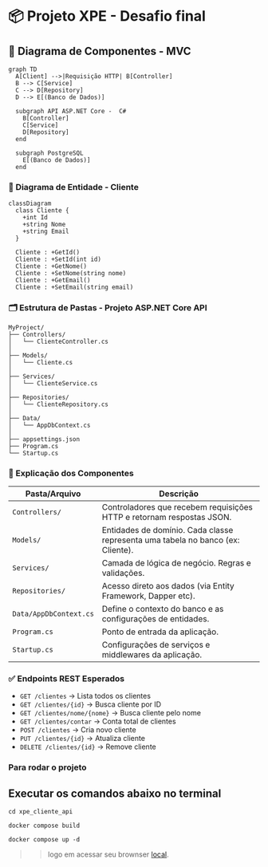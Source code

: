 # 📦 Projeto XPE - Desafio final

## 🧩 Diagrama de Componentes - MVC

```mermaid
graph TD
  A[Client] -->|Requisição HTTP| B[Controller]
  B --> C[Service]
  C --> D[Repository]
  D --> E[(Banco de Dados)]

  subgraph API ASP.NET Core -  C#
    B[Controller]
    C[Service]
    D[Repository]
  end

  subgraph PostgreSQL
    E[(Banco de Dados)]
  end
```

### 🧬 Diagrama de Entidade - Cliente

```mermaid
classDiagram
  class Cliente {
    +int Id
    +string Nome
    +string Email
  }

  Cliente : +GetId()
  Cliente : +SetId(int id)
  Cliente : +GetNome()
  Cliente : +SetNome(string nome)
  Cliente : +GetEmail()
  Cliente : +SetEmail(string email)
```

### 🗂️ Estrutura de Pastas - Projeto ASP.NET Core API

```
MyProject/
├── Controllers/
│   └── ClienteController.cs
│
├── Models/
│   └── Cliente.cs
│
├── Services/
│   └── ClienteService.cs
│
├── Repositories/
│   └── ClienteRepository.cs
│
├── Data/
│   └── AppDbContext.cs
│
├── appsettings.json
├── Program.cs
└── Startup.cs
```

### 📘 Explicação dos Componentes


| Pasta/Arquivo          | Descrição                                                                       |
| ---------------------- | ------------------------------------------------------------------------------- |
| `Controllers/`         | Controladores que recebem requisições HTTP e retornam respostas JSON.           |
| `Models/`              | Entidades de domínio. Cada classe representa uma tabela no banco (ex: Cliente). |
| `Services/`            | Camada de lógica de negócio. Regras e validações.                               |
| `Repositories/`        | Acesso direto aos dados (via Entity Framework, Dapper etc).                     |
| `Data/AppDbContext.cs` | Define o contexto do banco e as configurações de entidades.                     |
| `Program.cs`           | Ponto de entrada da aplicação.                                                  |
| `Startup.cs`           | Configurações de serviços e middlewares da aplicação.                           |


### ✅ Endpoints REST Esperados

- `GET /clientes` → Lista todos os clientes  
- `GET /clientes/{id}` → Busca cliente por ID  
- `GET /clientes/nome/{nome}` → Busca cliente pelo nome  
- `GET /clientes/contar` → Conta total de clientes  
- `POST /clientes` → Cria novo cliente  
- `PUT /clientes/{id}` → Atualiza cliente  
- `DELETE /clientes/{id}` → Remove cliente  

### Para rodar o projeto

## Executar os comandos abaixo no terminal

```
cd xpe_cliente_api

docker compose build

docker compose up -d
```

>> logo em acessar seu brownser [local](https://localhost:5078/swagger).
